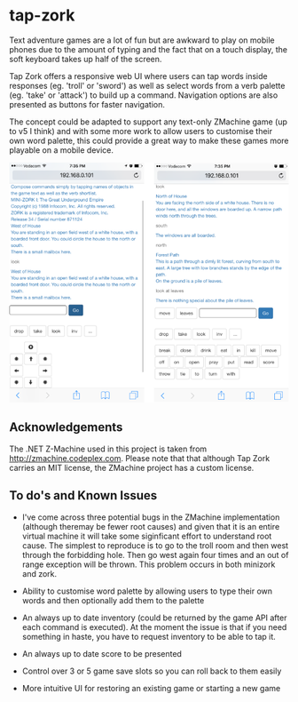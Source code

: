 # tap-zork
Text adventure games are a lot of fun but are awkward to play on mobile phones due to the amount of typing and the fact that on a touch display, the soft keyboard takes up half of the screen.

Tap Zork offers a responsive web UI where users can tap words inside responses (eg. 'troll' or 'sword') as well as select words from a verb palette (eg. 'take' or 'attack') to build up a command. Navigation options are also presented as buttons for faster navigation.

The concept could be adapted to support any text-only ZMachine game (up to v5 I think) and with some more work to allow users to customise their own word palette, this could provide a great way to make these games more playable on a mobile device.

![Alt text](/screengrabs/grab1.png?raw=true)

Acknowledgements
----------------

The .NET Z-Machine used in this project is taken from http://zmachine.codeplex.com. Please note that that although Tap Zork carries an MIT license, the ZMachine project has a custom license.


To do's and Known Issues
------------------------

* I've come across three potential  bugs in the ZMachine implementation (although theremay be fewer root causes) and given that it is an entire virtual machine it will take some siginficant effort to understand root cause. The simplest to reproduce is to go to the troll room and then west through the forbidding hole. Then go west again four times and an out of range exception will be thrown. This problem occurs in both minizork and zork.

* Ability to customise word palette by allowing users to type their own words and then optionally add them to the palette

* An always up to date inventory (could be returned by the game API after each command is executed). At the moment the issue is that if you need something in haste, you have to request inventory to be able to tap it.

* An always up to date score to be presented

* Control over 3 or 5 game save slots so you can roll back to them easily

* More intuitive UI for restoring an existing game or starting a new game
